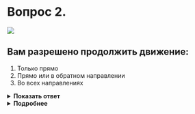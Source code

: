 # Вопрос 2.

![](https://s.drom.ru/i24228/pdd/tickets/2016/1543885543.jpg)

## Вам разрешено продолжить движение:

1. Только прямо
2. Прямо или в обратном направлении
3. Во всех направлениях

<details>
<summary><b>Показать ответ</b></summary>
Правильный ответ: 2
</details>
<details>
<summary><b>Подробнее</b></summary>
Знак 3.18.2 «Поворот налево запрещён» не запрещает производить разворот. Поэтому можете по своему усмотрению продолжить движение прямо или развернуться, и продолжить движение в обратном направлении.
(«Дорожные знаки»)
</details>